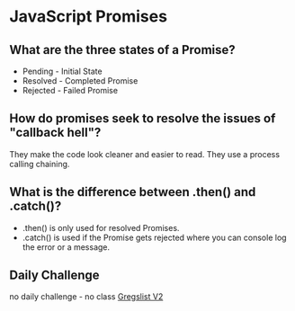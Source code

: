 # JavaScript Promises

## What are the three states of a Promise?

* Pending - Initial State
* Resolved - Completed Promise
* Rejected - Failed Promise

## How do promises seek to resolve the issues of "callback hell"?

They make the code look cleaner and easier to read. They use a process calling chaining.

## What is the difference between .then() and .catch()?

* .then() is only used for resolved Promises.
* .catch() is used if the Promise gets rejected where you can console log the error or a message.

## Daily Challenge 
no daily challenge - no class
[Gregslist V2 ](https://derekshain.github.io/gregslist/)